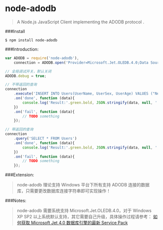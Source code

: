 node-adodb
===========
>A Node.js JavaScript Client implementing the ADODB protocol .

###Install
```
$ npm install node-adodb
```

###Introduction:
```js
var ADODB = require('node-adodb'),
    connection = ADODB.open('Provider=Microsoft.Jet.OLEDB.4.0;Data Source=node-adodb.mdb;');

// 全局调试开关，默认关闭
ADODB.debug = true;

// 不带返回的查询
connection
    .execute('INSERT INTO Users(UserName, UserSex, UserAge) VALUES ("Newton", "Male", 25)')
    .on('done', function (data){
        console.log('Result:'.green.bold, JSON.stringify(data, null, '  ').bold);
    })
    .on('fail', function (data){
        // TODO something
    });

// 带返回的查询
connection
    .query('SELECT * FROM Users')
    .on('done', function (data){
        console.log('Result:'.green.bold, JSON.stringify(data, null, '  ').bold);
    })
    .on('fail', function (data){
        // TODO something
    });
```

###Extension:
>node-adodb 理论支持 Windows 平台下所有支持 ADODB 连接的数据库，只需要更改数据库连接字符串即可实现操作！

###Notes:
>node-adodb 需要系统支持 Microsoft.Jet.OLEDB.4.0，对于 Windows XP SP2 以上系统默认支持，其它需要自己升级，具体操作过程请参考：
[如何获取 Microsoft Jet 4.0 数据库引擎的最新 Service Pack](http://support.microsoft.com/default.aspx?scid=kb;zh-CN;239114)
